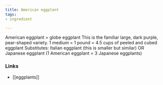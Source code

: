 ```yaml
---
title: American eggplant
tags:
- ingredient

---
```

American eggplant = globe eggplant This is the familiar large, dark purple, pear-shaped variety. 1 medium = 1 pound = 4.5 cups of peeled and cubed eggplant Substitutes: Italian eggplant (this is smaller but similar) OR Japanese eggplant (1 American eggplant = 3 Japanese eggplants)

### Links

* [[eggplants]]
